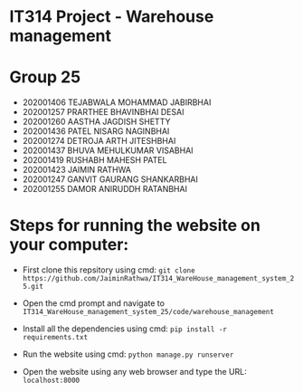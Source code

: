 # IT314 Project - Warehouse management

# Group 25

* 202001406 TEJABWALA MOHAMMAD JABIRBHAI
* 202001257 PRARTHEE BHAVINBHAI DESAI
* 202001260 AASTHA JAGDISH SHETTY
* 202001436 PATEL NISARG NAGINBHAI
* 202001274 DETROJA ARTH JITESHBHAI
* 202001437 BHUVA MEHULKUMAR VISABHAI
* 202001419 RUSHABH MAHESH PATEL
* 202001423 JAIMIN RATHWA
* 202001247 GANVIT GAURANG SHANKARBHAI
* 202001255 DAMOR ANIRUDDH RATANBHAI


# Steps for running the website on your computer:

* First clone this repsitory using cmd: `git clone https://github.com/JaiminRathwa/IT314_WareHouse_management_system_25.git`

* Open the cmd prompt and navigate to `IT314_WareHouse_management_system_25/code/warehouse_management`

* Install all the dependencies using cmd: `pip install -r requirements.txt`

* Run the website using cmd: `python manage.py runserver`

* Open the website using any web browser and type the URL: `localhost:8000`
